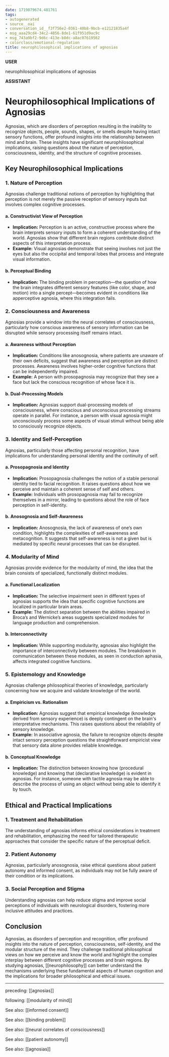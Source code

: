 ```yaml
---
date: 1719079674.481761
tags:
- autogenerated
- source__oai
- conversation_id__f3f756e2-0361-40b8-9bcb-e12121835a4f
- msg_aaa29cd4-34c2-4856-8de1-61f951d9ac9c
- msg_743a9bf2-9d6c-413e-b8dc-a8ac07619562
- colorclass/emotional-regulation
title: neurophilosophical implications of agnosias
---
```


**USER**

neurophilosophical implications of agnosias


**ASSISTANT**

# Neurophilosophical Implications of Agnosias

Agnosias, which are disorders of perception resulting in the inability to recognize objects, people, sounds, shapes, or smells despite having intact sensory functions, offer profound insights into the relationship between mind and brain. These insights have significant neurophilosophical implications, raising questions about the nature of perception, consciousness, identity, and the structure of cognitive processes.

## Key Neurophilosophical Implications

### 1. Nature of Perception
Agnosias challenge traditional notions of perception by highlighting that perception is not merely the passive reception of sensory inputs but involves complex cognitive processes.

#### a. Constructivist View of Perception
- **Implication:** Perception is an active, constructive process where the brain interprets sensory inputs to form a coherent understanding of the world. Agnosias show that different brain regions contribute distinct aspects of this interpretation process.
- **Example:** Visual agnosias demonstrate that seeing involves not just the eyes but also the occipital and temporal lobes that process and integrate visual information.

#### b. Perceptual Binding
- **Implication:** The binding problem in perception—the question of how the brain integrates different sensory features (like color, shape, and motion) into a single percept—becomes evident in conditions like apperceptive agnosia, where this integration fails.

### 2. Consciousness and Awareness
Agnosias provide a window into the neural correlates of consciousness, particularly how conscious awareness of sensory information can be disrupted while sensory processing itself remains intact.

#### a. Awareness without Perception
- **Implication:** Conditions like anosognosia, where patients are unaware of their own deficits, suggest that awareness and perception are distinct processes. Awareness involves higher-order cognitive functions that can be independently impaired.
- **Example:** A person with prosopagnosia may recognize that they see a face but lack the conscious recognition of whose face it is.

#### b. Dual-Processing Models
- **Implication:** Agnosias support dual-processing models of consciousness, where conscious and unconscious processing streams operate in parallel. For instance, a person with visual agnosia might unconsciously process some aspects of visual stimuli without being able to consciously recognize objects.

### 3. Identity and Self-Perception
Agnosias, particularly those affecting personal recognition, have implications for understanding personal identity and the continuity of self.

#### a. Prosopagnosia and Identity
- **Implication:** Prosopagnosia challenges the notion of a stable personal identity tied to facial recognition. It raises questions about how we perceive and maintain a coherent sense of self and others.
- **Example:** Individuals with prosopagnosia may fail to recognize themselves in a mirror, leading to questions about the role of face perception in self-identity.

#### b. Anosognosia and Self-Awareness
- **Implication:** Anosognosia, the lack of awareness of one’s own condition, highlights the complexities of self-awareness and metacognition. It suggests that self-awareness is not a given but is mediated by specific neural processes that can be disrupted.

### 4. Modularity of Mind
Agnosias provide evidence for the modularity of mind, the idea that the brain consists of specialized, functionally distinct modules.

#### a. Functional Localization
- **Implication:** The selective impairment seen in different types of agnosias supports the idea that specific cognitive functions are localized in particular brain areas.
- **Example:** The distinct separation between the abilities impaired in Broca’s and Wernicke’s areas suggests specialized modules for language production and comprehension.

#### b. Interconnectivity
- **Implication:** While supporting modularity, agnosias also highlight the importance of interconnectivity between modules. The breakdown in communication between these modules, as seen in conduction aphasia, affects integrated cognitive functions.

### 5. Epistemology and Knowledge
Agnosias challenge philosophical theories of knowledge, particularly concerning how we acquire and validate knowledge of the world.

#### a. Empiricism vs. Rationalism
- **Implication:** Agnosias suggest that empirical knowledge (knowledge derived from sensory experience) is deeply contingent on the brain's interpretative mechanisms. This raises questions about the reliability of sensory knowledge.
- **Example:** In associative agnosia, the failure to recognize objects despite intact sensory perception questions the straightforward empiricist view that sensory data alone provides reliable knowledge.

#### b. Conceptual Knowledge
- **Implication:** The distinction between knowing how (procedural knowledge) and knowing that (declarative knowledge) is evident in agnosias. For instance, someone with tactile agnosia may be able to describe the process of using an object without being able to identify it by touch.

## Ethical and Practical Implications

### 1. Treatment and Rehabilitation
The understanding of agnosias informs ethical considerations in treatment and rehabilitation, emphasizing the need for tailored therapeutic approaches that consider the specific nature of the perceptual deficit.

### 2. Patient Autonomy
Agnosias, particularly anosognosia, raise ethical questions about patient autonomy and informed consent, as individuals may not be fully aware of their condition or its implications.

### 3. Social Perception and Stigma
Understanding agnosias can help reduce stigma and improve social perceptions of individuals with neurological disorders, fostering more inclusive attitudes and practices.

## Conclusion

Agnosias, as disorders of perception and recognition, offer profound insights into the nature of perception, consciousness, self-identity, and the modular structure of the mind. They challenge traditional philosophical views on how we perceive and know the world and highlight the complex interplay between different cognitive processes and brain regions. By studying agnosias, [[neurophilosophy]] can better understand the mechanisms underlying these fundamental aspects of human cognition and the implications for broader philosophical and ethical issues.


---

preceding: [[agnosias]]  


following: [[modularity of mind]]

See also: [[informed consent]]


See also: [[binding problem]]


See also: [[neural correlates of consciousness]]


See also: [[patient autonomy]]


See also: [[agnosias]]